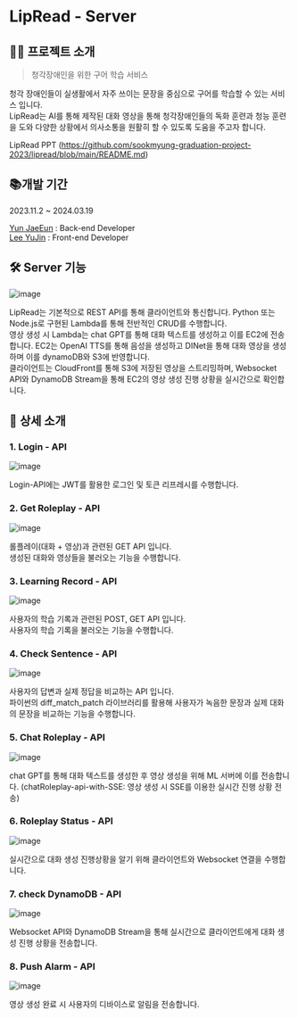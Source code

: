# LipRead - Server

## 🦻🏻 프로젝트 소개
> 청각장애인을 위한 구어 학습 서비스

청각 장애인들이 실생활에서 자주 쓰이는 문장을 중심으로 구어를 학습할 수 있는 서비스 입니다.   
LipRead는 AI를 통해 제작된 대화 영상을 통해 청각장애인들의 독화 훈련과 청능 훈련을 도와 다양한 상황에서 의사소통을 원활히 할 수 있도록 도움을 주고자 합니다. 

LipRead PPT (https://github.com/sookmyung-graduation-project-2023/lipread/blob/main/README.md)

## 📚개발 기간
2023.11.2 ~ 2024.03.19 

[Yun JaeEun](https://github.com/yunjaeeun44) : Back-end Developer  
[Lee YuJin](https://github.com/Ujaa) : Front-end Developer


## 🛠️ Server 기능

![image](https://github.com/sookmyung-graduation-project-2023/Server/assets/70003845/c3a57ba4-945a-4a76-99af-46aada547ce0)

 LipRead는 기본적으로 REST API를 통해 클라이언트와 통신합니다. Python 또는 Node.js로 구현된 Lambda를 통해 전반적인 CRUD를 수행합니다.  
영상 생성 시 Lambda는 chat GPT를 통해 대화 텍스트를 생성하고 이를 EC2에 전송합니다. EC2는 OpenAI TTS를 통해 음성을 생성하고 DINet을 통해 대화 영상을 생성하며 이를 dynamoDB와 S3에 반영합니다.   
클라이언트는 CloudFront를 통해 S3에 저장된 영상을 스트리밍하며, Websocket API와 DynamoDB Stream을 통해 EC2의 영상 생성 진행 상황을 실시간으로 확인합니다.


## 🔎 상세 소개

### 1. Login - API

![image](https://github.com/sookmyung-graduation-project-2023/Server/assets/70003845/dea21347-bfe8-459e-bff7-a2cf7d0d3e5a)

Login-API에는 JWT를 활용한 로그인 및 토큰 리프레시를 수행합니다. 

### 2. Get Roleplay - API

![image](https://github.com/sookmyung-graduation-project-2023/ML-Server/assets/70003845/73fa31f9-9d94-4d1e-8462-0a14cc80f651)

롤플레이(대화 + 영상)과 관련된 GET API 입니다.  
생성된 대화와 영상들을 불러오는 기능을 수행합니다.

### 3. Learning Record - API

![image](https://github.com/sookmyung-graduation-project-2023/Server/assets/70003845/db0328bf-da7c-4cbe-8458-affc3f844e34)

사용자의 학습 기록과 관련된 POST, GET API 입니다.  
사용자의 학습 기록을 불러오는 기능을 수행합니다.

### 4. Check Sentence - API

![image](https://github.com/sookmyung-graduation-project-2023/Server/assets/70003845/ef1f74bf-5372-4358-bb24-43741a6c95c8)

사용자의 답변과 실제 정답을 비교하는 API 입니다.   
파이썬의 diff_match_patch 라이브러리를 활용해 사용자가 녹음한 문장과 실제 대화의 문장을 비교하는 기능을 수행합니다.

### 5. Chat Roleplay - API

![image](https://github.com/sookmyung-graduation-project-2023/ML-Server/assets/70003845/886e60e0-277f-4bb2-be14-3736ad411703)

chat GPT를 통해 대화 텍스트를 생성한 후 영상 생성을 위해 ML 서버에 이를 전송합니다.
(chatRoleplay-api-with-SSE: 영상 생성 시 SSE를 이용한 실시간 진행 상황 전송)

### 6. Roleplay Status - API

![image](https://github.com/sookmyung-graduation-project-2023/Server/assets/70003845/c79b19f6-9610-4d90-92e5-5b2aa1a7ad7d)


실시간으로 대화 생성 진행상황을 알기 위해 클라이언트와 Websocket 연결을 수행합니다.

### 7. check DynamoDB - API

![image](https://github.com/sookmyung-graduation-project-2023/Server/assets/70003845/f0f63946-5728-4a3c-a4f9-27f031993224)

Websocket API와 DynamoDB Stream을 통해 실시간으로 클라이언트에게 대화 생성 진행 상황을 전송합니다.

### 8. Push Alarm - API

![image](https://github.com/sookmyung-graduation-project-2023/ML-Server/assets/70003845/f94fbfa1-8e21-4d14-9d26-970724289b86)

영상 생성 완료 시 사용자의 디바이스로 알림을 전송합니다.